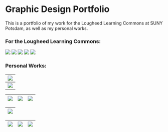 # Graphic Design Portfolio
This is a portfolio of my work for the Lougheed Learning Commons at SUNY Potsdam, as well as my personal works.

### For the Lougheed Learning Commons:
![](StudyAbroadFair-01.png)
![](StickandString-01.png)
![](PrayerandMedRoom-01.png)
![](TobaccosFreev1-01.png)
![](AskUs2472-01.png)

### Personal Works:

| ![](BusinessCardv4-01.png) |
| -------------------------- |
| ![](SampleLogo1.1.png) |

| ![](./gliechheadshots/SarahV3.png) | ![](./gliechheadshots/ColinV3.png) | ![](./gliechheadshots/BastienV3.png) |
| ---------------------------------- | ---------------------------------- | ------------------------------------ |

| ![](Hands.jpg) |
| -------------- |

| ![](./waves/IMG_2049.PNG) | ![](./waves/IMG_2050.PNG) | ![](./waves/IMG_2051.PNG) |
| - | - | - |
